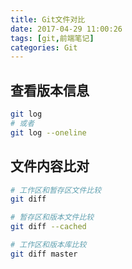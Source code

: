 ```yaml
---
title: Git文件对比
date: 2017-04-29 11:00:26
tags: [git,前端笔记]
categories: Git
---
```

## 查看版本信息
```bash
git log
# 或者
git log --oneline
```
<!--more-->

## 文件内容比对
```bash
# 工作区和暂存区文件比较
git diff

# 暂存区和版本文件比较
git diff --cached

# 工作区和版本库比较
git diff master
```
